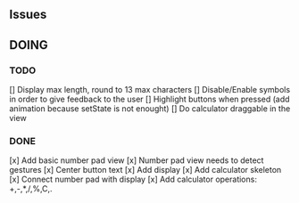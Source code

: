 ## Issues

## DOING


### TODO
[] Display max length, round to 13 max characters
[] Disable/Enable symbols in order to give feedback to the user
[] Highlight buttons when pressed (add animation because setState is not enought)
[] Do calculator draggable in the view


### DONE
[x] Add basic number pad view
[x] Number pad view needs to detect gestures
[x] Center button text
[x] Add display
[x] Add calculator skeleton
[x] Connect number pad with display
[x] Add calculator operations: +,-,*,/,%,C,.
